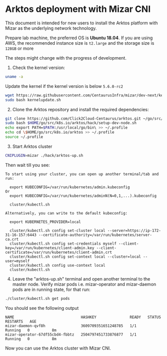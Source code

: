 # Arktos deployment with Mizar CNI 

This document is intended for new users to install the Arktos platform with Mizar as the underlying network technology.

Prepare lab machine, the preferred OS is **Ubuntu 18.04**. If you are using AWS, the recommended instance size is ```t2.large``` and the storage size is ```128GB``` or more

The steps might change with the progress of development.

1. Check the kernel version:

```bash
uname -a
```

Update the kernel if the kernel version is below `5.6.0-rc2`

```bash
wget https://raw.githubusercontent.com/CentaurusInfra/mizar/dev-next/kernelupdate.sh
sudo bash kernelupdate.sh
```

2. Clone the Arktos repository and install the required dependencies:

```bash
git clone https://github.com/Click2Cloud-Centaurus/arktos.git ~/go/src/k8s.io/arktos -b default-cni-mizar
sudo bash $HOME/go/src/k8s.io/arktos/hack/setup-dev-node.sh
echo export PATH=$PATH:/usr/local/go/bin\ >> ~/.profile
echo cd \$HOME/go/src/k8s.io/arktos >> ~/.profile
source ~/.profile

```
  
3. Start Arktos cluster
```bash
CNIPLUGIN=mizar ./hack/arktos-up.sh
```

Then wait till you see:

```text
To start using your cluster, you can open up another terminal/tab and run:

  export KUBECONFIG=/var/run/kubernetes/admin.kubeconfig
Or
  export KUBECONFIG=/var/run/kubernetes/adminN(N=0,1,...).kubeconfig

  cluster/kubectl.sh

Alternatively, you can write to the default kubeconfig:

  export KUBERNETES_PROVIDER=local

  cluster/kubectl.sh config set-cluster local --server=https://ip-172-31-16-157:6443 --certificate-authority=/var/run/kubernetes/server-ca.crt
  cluster/kubectl.sh config set-credentials myself --client-key=/var/run/kubernetes/client-admin.key --client-certificate=/var/run/kubernetes/client-admin.crt
  cluster/kubectl.sh config set-context local --cluster=local --user=myself
  cluster/kubectl.sh config use-context local
  cluster/kubectl.sh
```

4. Leave the "arktos-up.sh" terminal and open another terminal to the master node. Verify mizar pods i.e. mizar-operator and mizar-daemon pods are in running state, for that run:

```bash
./cluster/kubectl.sh get pods
```
You should see the following output
```text
NAME                              HASHKEY               READY   STATUS    RESTARTS   AGE
mizar-daemon-qvf8h                3609709351651248785   1/1     Running   0          8m
mizar-operator-67df55cbd4-fbbtz   2504797451733876877   1/1     Running   0          8m
```

Now you can use the Arktos cluster with Mizar CNI.

